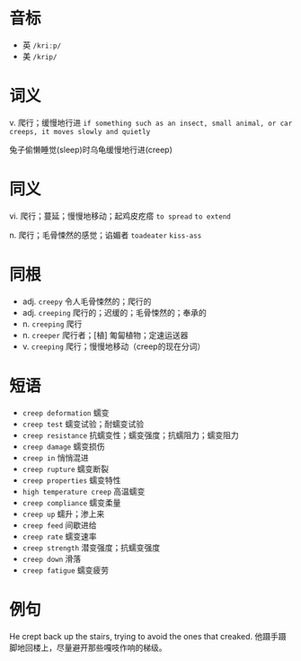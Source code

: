 # 音标

- 英 `/kriːp/`
- 美 `/krip/`

# 词义

v. 爬行；缓慢地行进
`if something such as an insect, small animal, or car creeps, it moves slowly and quietly`



兔子偷懒睡觉(sleep)时乌龟缓慢地行进(creep)

# 同义

vi. 爬行；蔓延；慢慢地移动；起鸡皮疙瘩
`to spread` `to extend`

n. 爬行；毛骨悚然的感觉；谄媚者
`toadeater` `kiss-ass`

# 同根

- adj. `creepy` 令人毛骨悚然的；爬行的
- adj. `creeping` 爬行的；迟缓的；毛骨悚然的；奉承的
- n. `creeping` 爬行
- n. `creeper` 爬行者；[植] 匍匐植物；定速运送器
- v. `creeping` 爬行；慢慢地移动（creep的现在分词）

# 短语

- `creep deformation` 蠕变
- `creep test` 蠕变试验；耐蠕变试验
- `creep resistance` 抗蠕变性；蠕变强度；抗蠕阻力；蠕变阻力
- `creep damage` 蠕变损伤
- `creep in` 悄悄混进
- `creep rupture` 蠕变断裂
- `creep properties` 蠕变特性
- `high temperature creep` 高温蠕变
- `creep compliance` 蠕变柔量
- `creep up` 蠕升；渗上来
- `creep feed` 间歇进给
- `creep rate` 蠕变速率
- `creep strength` 潜变强度；抗蠕变强度
- `creep down` 滑落
- `creep fatigue` 蠕变疲劳

# 例句

He crept back up the stairs, trying to avoid the ones that creaked.
他蹑手蹑脚地回楼上，尽量避开那些嘎吱作响的梯级。


